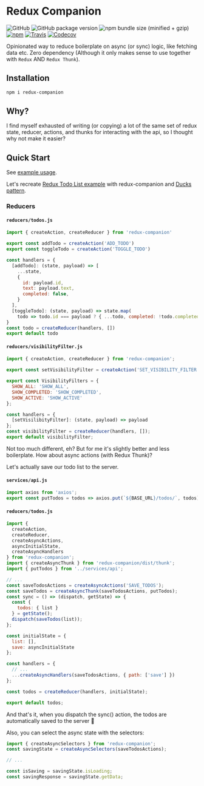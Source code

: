 # Redux Companion

![GitHub](https://img.shields.io/github/license/rkkautsar/redux-companion.svg?style=flat-square)
![GitHub package version](https://img.shields.io/github/package-json/v/rkkautsar/redux-companion.svg?style=flat-square)
![npm bundle size (minified + gzip)](https://img.shields.io/bundlephobia/minzip/redux-companion.svg?style=flat-square)
[![npm](https://img.shields.io/npm/dt/redux-companion.svg?style=flat-square)](https://www.npmjs.com/package/redux-companion)
[![Travis](https://img.shields.io/travis/com/rkkautsar/redux-companion.svg?style=flat-square)](https://travis-ci.com/rkkautsar/redux-companion)
[![Codecov](https://img.shields.io/codecov/c/github/rkkautsar/redux-companion.svg?style=flat-square)](https://codecov.io/gh/rkkautsar/redux-companion)

Opinionated way to reduce boilerplate on async (or sync) logic, like fetching data etc.
Zero dependency (Although it only makes sense to use together with `Redux` AND `Redux Thunk`).

## Installation

```sh
npm i redux-companion
```

## Why?

I find myself exhausted of writing (or copying) a lot of the same set of redux state, reducer,
actions, and thunks for interacting with the api, so I thought why not make it easier?

## Quick Start

See [example usage](example).

Let's recreate [Redux Todo List example](https://redux.js.org/basics/exampletodolist)
with redux-companion and [Ducks pattern](https://github.com/erikras/ducks-modular-redux).

### Reducers

#### `reducers/todos.js`

```js
import { createAction, createReducer } from 'redux-companion'

export const addTodo = createAction('ADD_TODO')
export const toggleTodo = createAction('TOGGLE_TODO')

const handlers = {
  [addTodo]: (state, payload) => [
    ...state,
    {
      id: payload.id,
      text: payload.text,
      completed: false,
    }
  ],
  [toggleTodo]: (state, payload) => state.map(
    todo => todo.id === payload ? { ...todo, completed: !todo.completed } : todo).
}
const todo = createReducer(handlers, [])
export default todo
```

#### `reducers/visibilityFilter.js`

```js
import { createAction, createReducer } from 'redux-companion';

export const setVisibilityFilter = createAction('SET_VISIBILITY_FILTER');

export const VisibilityFilters = {
  SHOW_ALL: 'SHOW_ALL',
  SHOW_COMPLETED: 'SHOW_COMPLETED',
  SHOW_ACTIVE: 'SHOW_ACTIVE'
};

const handlers = {
  [setVisilibityFilter]: (state, payload) => payload
};
const visibilityFilter = createReducer(handlers, []);
export default visibilityFilter;
```

Not too much different, eh? But for me it's slightly better and less boilerplate.
How about async actions (with Redux Thunk)?

Let's actually save our todo list to the server.

#### `services/api.js`

```js
import axios from 'axios';
export const putTodos = todos => axios.put(`${BASE_URL}/todos/`, todos);
```

#### `reducers/todos.js`

```js
import {
  createAction,
  createReducer,
  createAsyncActions,
  asyncInitialState,
  createAsyncHandlers
} from 'redux-companion';
import { createAsyncThunk } from 'redux-companion/dist/thunk';
import { putTodos } from '../services/api';

// ...
const saveTodosActions = createAsyncActions('SAVE_TODOS');
const saveTodos = createAsyncThunk(saveTodosActions, putTodos);
const sync = () => (dispatch, getState) => {
  const {
    todos: { list }
  } = getState();
  dispatch(saveTodos(list));
};

const initialState = {
  list: [],
  save: asyncInitialState
};

const handlers = {
  // ...
  ...createAsyncHandlers(saveTodosActions, { path: ['save'] })
};

const todos = createReducer(handlers, initialState);

export default todos;
```

And that's it, when you dispatch the sync() action, the todos are automatically
saved to the server 🙌

Also, you can select the async state with the selectors:

```js
import { createAsyncSelectors } from 'redux-companion';
const savingState = createAsyncSelectors(saveTodosActions);

// ...

const isSaving = savingState.isLoading;
const savingResponse = savingState.getData;
```
